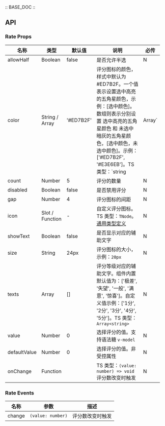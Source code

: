 :: BASE_DOC ::

## API
### Rate Props

名称 | 类型 | 默认值 | 说明 | 必传
-- | -- | -- | -- | --
allowHalf | Boolean | false | 是否允许半选 | N
color | String / Array | '#ED7B2F' | 评分图标的颜色，样式中默认为 #ED7B2F。一个值表示设置选中高亮的五角星颜色，示例：[选中颜色]。数组则表示分别设置 选中高亮的五角星颜色 和 未选中暗灰的五角星颜色，[选中颜色，未选中颜色]。示例：['#ED7B2F', '#E3E6EB']。TS 类型：`string | Array<string>` | N
count | Number | 5 | 评分的数量 | N
disabled | Boolean | false | 是否禁用评分 | N
gap | Number | 4 | 评分图标的间距 | N
icon | Slot / Function | - | 自定义评分图标。TS 类型：`TNode`。[通用类型定义](https://github.com/Tencent/tdesign-vue/blob/develop/src/common.ts) | N
showText | Boolean | false | 是否显示对应的辅助文字 | N
size | String | 24px | 评分图标的大小，示例：`20px` | N
texts | Array | [] | 评分等级对应的辅助文字。组件内置默认值为：['极差', '失望', '一般', '满意', '惊喜']。自定义值示例：['1分', '2分', '3分', '4分', '5分']。TS 类型：`Array<string>` | N
value | Number | 0 | 选择评分的值。支持语法糖 `v-model` | N
defaultValue | Number | 0 | 选择评分的值。非受控属性 | N
onChange | Function |  | TS 类型：`(value: number) => void`<br/>评分数改变时触发 | N

### Rate Events

名称 | 参数 | 描述
-- | -- | --
change | `(value: number)` | 评分数改变时触发
